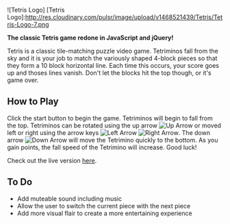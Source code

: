 ![Tetris Logo]
[Tetris Logo]:http://res.cloudinary.com/pulsr/image/upload/v1468521439/Tetris/Tetris-Logo-7.png

**The classic Tetris game redone in JavaScript and jQuery!**

Tetris is a classic tile-matching puzzle video game. Tetriminos fall from the sky and it is your job to match the variously shaped 4-block pieces so that they form a 10 block horizontal line.  Each time this occurs, your score goes up and thoses lines vanish.  Don't let the blocks hit the top though, or it's game over.

## How to Play

Click the start button to begin the game.  Tetriminos will begin to fall from the top.  Tetriminos can be rotated using the up arrow ![Up Arrow] or moved left or right using the arrow keys ![Left Arrow] ![Right Arrow]. The down arrow ![Down Arrow]
will move the Tetrimino quickly to the bottom. As you gain points, the fall speed of the Tetrimino will increase.  Good luck!

[Up Arrow]:http://res.cloudinary.com/pulsr/image/upload/c_scale,h_30/v1468520162/Tetris/up-arrow-icon-35900.png
[Left Arrow]:http://res.cloudinary.com/pulsr/image/upload/c_scale,h_30/v1468520557/Tetris/left-arrow-icon-35895.png
[Right Arrow]:http://res.cloudinary.com/pulsr/image/upload/c_scale,h_30/v1468520557/Tetris/right-arrow-icon-35903.png
[Down Arrow]:http://res.cloudinary.com/pulsr/image/upload/c_scale,h_30/v1468520213/Tetris/down-arrow-icon-35890.png

Check out the live version [here](https://m2kanderson.github.io/).

## To Do

- Add muteable sound including music
- Allow the user to switch the current piece with the next piece
- Add more visual flair to create a more entertaining experience
